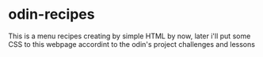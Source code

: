 # odin-recipes

This is a menu recipes creating by simple HTML by now, later i'll put some CSS to this webpage accordint to the odin's project challenges and lessons
